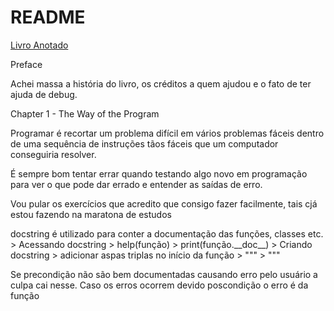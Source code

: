 # README

[Livro Anotado](https://web.kamihq.com/web/viewer.html?state=%7B%22ids%22:%5B%221hM5MajKeHO6IQLRGb0lSlc8cIejttTJF%22%5D,%22action%22:%22open%22,%22userId%22:%22110411010479911316355%22%7D)

Preface

 Achei massa a história do livro, os créditos a quem ajudou e o fato de ter ajuda de debug.

 Chapter 1 - The Way of the Program

Programar é recortar um problema difícil em vários problemas fáceis dentro de uma sequência de instruções tãos fáceis que um computador conseguiria resolver.

É sempre bom tentar errar quando testando algo novo em programação para ver o que pode dar errado e entender as saídas de erro.

Vou pular os exercícios que acredito que consigo fazer facilmente, tais cjá estou fazendo na maratona de estudos

docstring é utilizado para conter a documentação das funções, classes etc. &gt; Acessando docstring &gt; help\(função\) &gt; print\(função.\_\_doc\_\_\) &gt; Criando docstring &gt; adicionar aspas triplas no início da função &gt; """ &gt; """

Se precondição não são bem documentadas causando erro pelo usuário a culpa cai nesse. Caso os erros ocorrem devido poscondição o erro é da função

